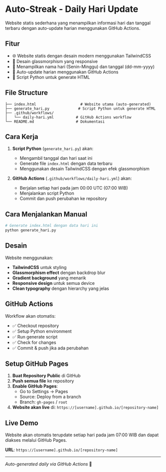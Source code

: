 # Auto-Streak - Daily Hari Update

Website statis sederhana yang menampilkan informasi hari dan tanggal terbaru dengan auto-update harian menggunakan GitHub Actions.

## Fitur

- 🌐 Website statis dengan desain modern menggunakan TailwindCSS
- 🎨 Desain glassmorphism yang responsive
- 📅 Menampilkan nama hari (Senin-Minggu) dan tanggal (dd-mm-yyyy)
- 🤖 Auto-update harian menggunakan GitHub Actions
- 🐍 Script Python untuk generate HTML

## File Structure

```
├── index.html                    # Website utama (auto-generated)
├── generate_hari.py             # Script Python untuk generate HTML
├── .github/workflows/
│   └── daily-hari.yml          # GitHub Actions workflow
└── README.md                   # Dokumentasi
```

## Cara Kerja

1. **Script Python** (`generate_hari.py`) akan:
   - Mengambil tanggal dan hari saat ini
   - Generate file `index.html` dengan data terbaru
   - Menggunakan desain TailwindCSS dengan efek glassmorphism

2. **GitHub Actions** (`.github/workflows/daily-hari.yml`) akan:
   - Berjalan setiap hari pada jam 00:00 UTC (07:00 WIB)
   - Menjalankan script Python
   - Commit dan push perubahan ke repository

## Cara Menjalankan Manual

```bash
# Generate index.html dengan data hari ini
python generate_hari.py
```

## Desain

Website menggunakan:
- **TailwindCSS** untuk styling
- **Glassmorphism effect** dengan backdrop blur
- **Gradient background** yang menarik
- **Responsive design** untuk semua device
- **Clean typography** dengan hierarchy yang jelas

## GitHub Actions

Workflow akan otomatis:
- ✅ Checkout repository
- ✅ Setup Python environment
- ✅ Run generate script
- ✅ Check for changes
- ✅ Commit & push jika ada perubahan

## Setup GitHub Pages

1. **Buat Repository Public** di GitHub
2. **Push semua file** ke repository
3. **Enable GitHub Pages**:
   - Go to Settings → Pages
   - Source: Deploy from a branch
   - Branch: `gh-pages` / `root`
4. **Website akan live** di: `https://[username].github.io/[repository-name]`

## Live Demo

Website akan otomatis terupdate setiap hari pada jam 07:00 WIB dan dapat diakses melalui GitHub Pages.

**URL**: `https://[username].github.io/[repository-name]`

---

*Auto-generated daily via GitHub Actions* 🚀
